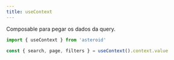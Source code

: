 ```yaml
---
title: useContext
---
```


Composable para pegar os dados da query.

```js
import { useContext } from 'asteroid'

const { search, page, filters } = useContext().context.value

```
